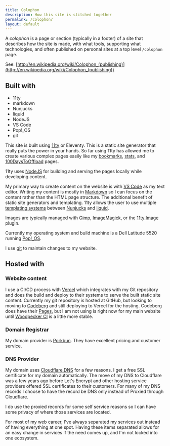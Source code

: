 ```yaml
---
title: Colophon
description: How this site is stitched together
permalink: /colophon/
layout: default
---
```


A *colophon* is a page or section (typically in a footer) of a site that describes how the site is made, with what tools, supporting what technologies, and often published on personal sites at a top level `/colophon` page.

See: [http://en.wikipedia.org/wiki/Colophon_(publishing)](http://en.wikipedia.org/wiki/Colophon_(publishing))

## Built with

- 11ty
- markdown
- Nunjucks
- liquid
- NodeJS
- VS Code
- Pop!_OS
- git

This site is built using [11ty](https://www.11ty.dev/) or Eleventy. This is a static site generator that really puts the power in your hands. So far using 11ty has allowed me to create various complex pages easily like my [bookmarks](/bookmarks), [stats](/stats), and [100DaysToOffload](/100DaysToOffload) pages.

11ty uses [NodeJS](https://nodejs.org/en) for building and serving the pages locally while developing content.

My primary way to create content on the website is with [VS Code](https://code.visualstudio.com/) as my text editor. Writing my content is mostly in [Markdown](https://www.markdownguide.org/) so I can focus on the content rather than the HTML page structure. The additional benefit of static site generators and templating. 11ty allows the user to use multiple [templating systems](https://www.11ty.dev/docs/languages/) between [Nunjucks](https://mozilla.github.io/nunjucks/) and [liquid](https://liquidjs.com/index.html).

Images are typically managed with [Gimp](https://www.gimp.org/), [ImageMagick](https://imagemagick.org/), or the [11ty Image](https://www.11ty.dev/docs/plugins/image/) plugin.

Currently my operating system and build machine is a Dell Latitude 5520 running [Pop!_OS](https://pop.system76.com/).

I use [git](https://git-scm.com/) to maintain changes to my website.

## Hosted with

### Website content

I use a CI/CD process with [Vercel](https://vercel.com/) which integrates with my Git repository and does the build and deploy to their systems to serve the built static site content. Currently my git repository is hosted at GitHub, but looking to moving to [Codeberg](https://codeberg.org/cjerrington) and still deploying to Vercel for the hosting. Codeberg does have their [Pages](https://codeberg.page/), but I am not using is right now for my main website until [Woodpecker CI](https://docs.codeberg.org/ci/#using-codeberg's-instance-of-woodpecker-ci) is a little more stable.

### Domain Registrar

My domain provider is [Porkbun](https://porkbun.com/). They have excellent pricing and customer service.

### DNS Provider

My domain uses [Cloudflare DNS](https://developers.cloudflare.com/dns/) for a few reasons. I get a free SSL certificate for my domain automatically. The move of my DNS to Cloudflare was a few years ago before Let's Encrypt and other hosting service providers offered SSL certificates to their customers. For many of my DNS records I choose to have the record be DNS only instead of Proxied through Cloudflare.

I do use the proxied records for some self service reasons so I can have some privacy of where those services are located.

For most of my web career, I've always separated my services out instead of having everything at one spot. Having these items separated allows for an easy change in services if the need comes up, and I'm not locked into one ecosystem.

